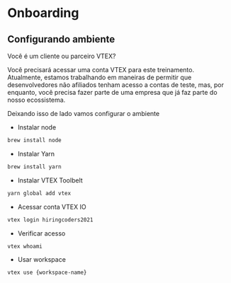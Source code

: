 # Onboarding

## Configurando ambiente

Você é um cliente ou parceiro VTEX?

Você precisará acessar uma conta VTEX para este treinamento. Atualmente, estamos trabalhando em maneiras de permitir que desenvolvedores não afiliados tenham acesso a contas de teste, mas, por enquanto, você precisa fazer parte de uma empresa que já faz parte do nosso ecossistema.

Deixando isso de lado vamos configurar o ambiente

- Instalar node

```zsh
brew install node
```

- Instalar Yarn

```zsh
brew install yarn
```

- Instalar VTEX Toolbelt

```zsh
yarn global add vtex
```

- Acessar conta VTEX IO

```zsh
vtex login hiringcoders2021
```

- Verificar acesso

```zsh
vtex whoami
```

- Usar workspace

```zsh
vtex use {workspace-name}
```
